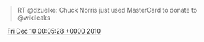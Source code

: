 > RT @dzuelke: Chuck Norris just used MasterCard to donate to @wikileaks

<img src="../../media/tweet.ico" width="12" /> [Fri Dec 10 00:05:28 +0000 2010](https://twitter.com/DromerDenker/status/13021444527099904)
